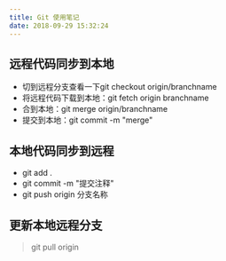 ```yaml
---
title: Git 使用笔记
date: 2018-09-29 15:32:24
---
```


## 远程代码同步到本地
 - 切到远程分支查看一下git checkout origin/branchname
 - 将远程代码下载到本地：git fetch origin branchname
 - 合到本地：git merge origin/branchname
 - 提交到本地：git commit -m "merge"

## 本地代码同步到远程
 - git add .
 - git commit -m "提交注释"
 - git push origin  分支名称

## 更新本地远程分支

> git pull origin


